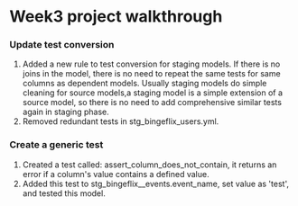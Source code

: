 # Week3 project walkthrough

### Update test conversion
1. Added a new rule to test conversion for staging models. If there is no joins in the model, there is no need to repeat the same tests for same columns as dependent models. Usually staging models do simple cleaning for source models,a staging model is a simple extension of a source model, so there is no need to add comprehensive similar tests again in staging phase.
2. Removed redundant tests in stg_bingeflix_users.yml.

### Create a generic test
1. Created a test called: assert_column_does_not_contain, it returns an error if a column's value contains a defined value.
2. Added this test to stg_bingeflix__events.event_name, set value as 'test', and tested this model.
